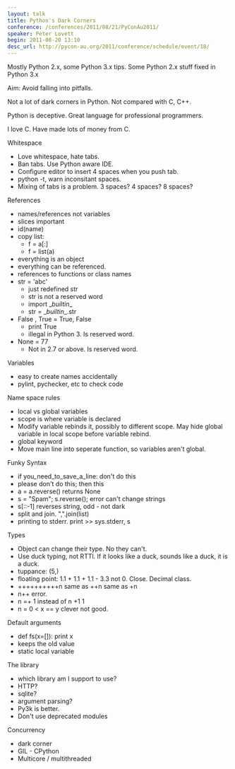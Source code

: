 ```yaml
---
layout: talk
title: Python's Dark Corners
conference: /conferences/2011/08/21/PyConAu2011/
speaker: Peter Lovett
begin: 2011-08-20 13:10
desc_url: http://pycon-au.org/2011/conference/schedule/event/18/
---
```

Mostly Python 2.x, some Python 3.x tips. Some Python 2.x stuff fixed
in Python 3.x

Aim: Avoid falling into pitfalls.

Not a lot of dark corners in Python. Not compared with C, C++.

Python is deceptive. Great language for professional programmers.

I love C. Have made lots of money from C.

Whitespace

* Love whitespace, hate tabs.
* Ban tabs. Use Python aware IDE.
* Configure editor to insert 4 spaces when you push tab.
* python -t, warn inconsitant spaces.
* Mixing of tabs is a problem. 3 spaces? 4 spaces? 8 spaces?

References

* names/references not variables
* slices important
* id(name)
* copy list: 
  * f = a[:]
  * f = list(a)
* everything is an object
* everything can be referenced.
* references to functions or class names
* str = 'abc'
  * just redefined str
  * str is not a reserved word
  * import \__builtin__
  * str = \__builtin__.str
* False , True = True, False
  * print True
  * illegal in Python 3. Is reserved word.
* None = 77
  * Not in 2.7 or above. Is reserved word.

Variables

* easy to create names accidentally
* pylint, pychecker, etc to check code

Name space rules

* local vs global variables
* scope is where variable is declared
* Modify variable rebinds it, possibly to different scope. May hide global
variable in local scope before variable rebind.
* global keyword
* Move main line into seperate function, so variables aren't global.

Funky Syntax

* if you_need_to_save_a_line: don't do this
* please don't do this; then this
* a = a.reverse() returns None
* s = "Spam"; s.reverse();  error can't change strings
* s[::-1] reverses string, odd - not dark
* split and join. ",".join(list)
* printing to stderr. print >> sys.stderr, s

Types

* Object can change their type. No they can't.
* Use duck typing, not RTTl. If it looks like a duck, sounds like a duck, it is a duck.
* tuppance: (5,)
* floating point: 1.1 + 1.1 + 1.1 - 3.3 not 0. Close. Decimal class.
* ++++++++++n same as ++n same as +n
* n++ error.
* n =+ 1 instead of n +1 1
* n = 0 < x == y clever not good.

Default arguments

* def fs(x=[]): print x
* keeps the old value
* static local variable

The library

* which library am I support to use?
* HTTP?
* sqlite?
* argument parsing?
* Py3k is better.
* Don't use deprecated modules

Concurrency

* dark corner
* GIL - CPython
* Multicore / multithreaded
